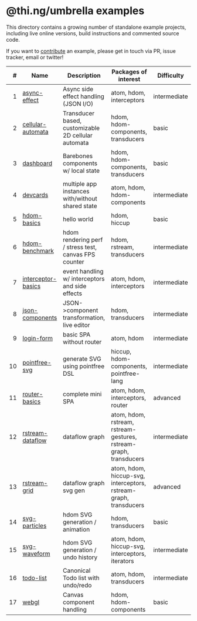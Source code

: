 # @thi.ng/umbrella examples

This directory contains a growing number of standalone example projects, including live online versions, build instructions and commented source code.

If you want to [contribute](../CONTRIBUTING.md) an example, please get in touch via PR, issue tracker, email or twitter!

| # | Name | Description | Packages of interest | Difficulty |
| ---: | --- | --- | --- | --- |
| 1 | [async-effect](./async-effect) | Async side effect handling (JSON I/O) | atom, hdom, interceptors | intermediate |
| 2 | [cellular-automata](./cellular-automata) | Transducer based, customizable 2D cellular automata | hdom, hdom-components, transducers |  basic |
| 3 | [dashboard](./cellular-automata) | Barebones components w/ local state | hdom, hdom-components, transducers | basic |
| 4 | [devcards](./devcards) | multiple app instances with/without shared state | atom, hdom, hdom-components | intermediate |
| 5 | [hdom-basics](./hdom-basics) | hello world | hdom, hiccup | basic |
| 6 | [hdom-benchmark](./hdom-benchmark) | hdom rendering perf / stress test, canvas FPS counter | hdom, rstream, transducers | intermediate |
| 7 | [interceptor-basics](./hdom-benchmark) | event handling w/ interceptors and side effects | atom, hdom, interceptors | intermediate |
| 8 | [json-components](./json-components) | JSON->component transformation, live editor | hdom, transducers | intermediate |
| 9 | [login-form](./login-form) | basic SPA without router | atom, hdom | intermediate |
| 10 | [pointfree-svg](./pointfree-svg) | generate SVG using pointfree DSL | hiccup, hdom-components, pointfree-lang | intermediate |
| 11 | [router-basics](./router-basics) | complete mini SPA | atom, hdom, interceptors, router | advanced |
| 12 | [rstream-dataflow](./rstream-dataflow) | dataflow graph | atom, hdom, rstream, rstream-gestures, rstream-graph, transducers | intermediate |
| 13 | [rstream-grid](./rstream-grid) | dataflow graph svg gen | atom, hdom, hiccup-svg, interceptors, rstream-graph, transducers | advanced |
| 14 | [svg-particles](./svg-particles) | hdom SVG generation / animation | hdom, transducers | basic |
| 15 | [svg-waveform](./svg-waveform) | hdom SVG generation / undo history | atom, hdom, hiccup-svg, interceptors, iterators | intermediate |
| 16 | [todo-list](./todo-list) | Canonical Todo list with undo/redo | atom, hdom, transducers | intermediate |
| 17 | [webgl](./webgl) | Canvas component handling | hdom, hdom-components | basic |
